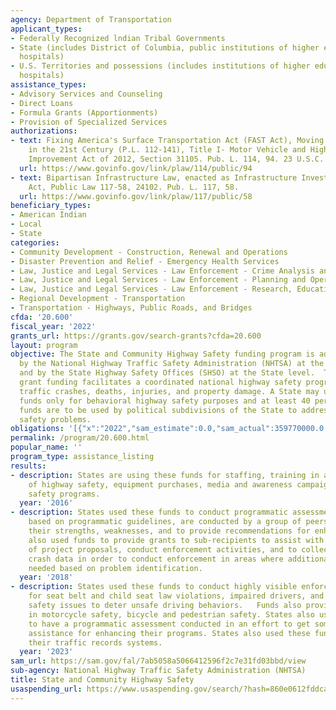 ```yaml
---
agency: Department of Transportation
applicant_types:
- Federally Recognized lndian Tribal Governments
- State (includes District of Columbia, public institutions of higher education and
  hospitals)
- U.S. Territories and possessions (includes institutions of higher education and
  hospitals)
assistance_types:
- Advisory Services and Counseling
- Direct Loans
- Formula Grants (Apportionments)
- Provision of Specialized Services
authorizations:
- text: Fixing America's Surface Transportation Act (FAST Act), Moving Ahead for Progress
    in the 21st Century (P.L. 112-141), Title I- Motor Vehicle and Highway Safety
    Improvement Act of 2012, Section 31105. Pub. L. 114, 94. 23 U.S.C. &sect; 402.
  url: https://www.govinfo.gov/link/plaw/114/public/94
- text: Bipartisan Infrastructure Law, enacted as Infrastructure Investment and Jobs
    Act, Public Law 117-58, 24102. Pub. L. 117, 58.
  url: https://www.govinfo.gov/link/plaw/117/public/58
beneficiary_types:
- American Indian
- Local
- State
categories:
- Community Development - Construction, Renewal and Operations
- Disaster Prevention and Relief - Emergency Health Services
- Law, Justice and Legal Services - Law Enforcement - Crime Analysis and Data
- Law, Justice and Legal Services - Law Enforcement - Planning and Operations
- Law, Justice and Legal Services - Law Enforcement - Research, Education, Training
- Regional Development - Transportation
- Transportation - Highways, Public Roads, and Bridges
cfda: '20.600'
fiscal_year: '2022'
grants_url: https://grants.gov/search-grants?cfda=20.600
layout: program
objective: The State and Community Highway Safety funding program is administered
  by the National Highway Traffic Safety Administration (NHTSA) at the Federal level
  and by the State Highway Safety Offices (SHSO) at the State level.  The formula
  grant funding facilitates a coordinated national highway safety program to reduce
  traffic crashes, deaths, injuries, and property damage. A State may use these grant
  funds only for behavioral highway safety purposes and at least 40 percent of these
  funds are to be used by political subdivisions of the State to address local traffic
  safety problems.
obligations: '[{"x":"2022","sam_estimate":0.0,"sam_actual":359770000.0,"usa_spending_actual":398752626.28},{"x":"2023","sam_estimate":367270000.0,"sam_actual":0.0,"usa_spending_actual":406959499.21},{"x":"2024","sam_estimate":374770000.0,"sam_actual":0.0,"usa_spending_actual":131348205.44}]'
permalink: /program/20.600.html
popular_name: ''
program_type: assistance_listing
results:
- description: States are using these funds for staffing, training in all aspects
    of highway safety, equipment purchases, media and awareness campaigns for traffic
    safety programs.
  year: '2016'
- description: States used these funds to conduct programmatic assessments.  Assessments,
    based on programmatic guidelines, are conducted by a group of peers to assess
    their strengths, weaknesses, and to provide recommendations for enhancements.  States
    also used funds to provide grants to sub-recipients to assist with the conduct
    of project proposals, conduct enforcement activities, and to collect and review
    crash data in order to conduct enforcement in areas where additional efforts are
    needed based on problem identification.
  year: '2018'
- description: States used these funds to conduct highly visible enforcement programs
    for seat belt and child seat law violations, impaired drivers, and other highway
    safety issues to deter unsafe driving behaviors.   Funds also provided for programs
    in motorcycle safety, bicycle and pedestrian safety. States also used these funds
    to have a programmatic assessment conducted in an effort to get some technical
    assistance for enhancing their programs. States also used these funds for enhancing
    their traffic records systems.
  year: '2023'
sam_url: https://sam.gov/fal/7ab5058a5066412596f2c7e31fd03bbd/view
sub-agency: National Highway Traffic Safety Administration (NHTSA)
title: State and Community Highway Safety
usaspending_url: https://www.usaspending.gov/search/?hash=860e0612fddcad6fe73c5fcafe4f28d2
---
```

